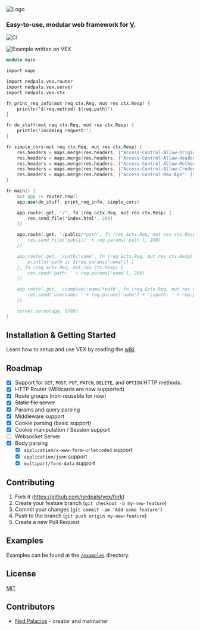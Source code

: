 ![Logo](https://github.com/nedpals/vex/raw/master/vex.svg)

### Easy-to-use, modular web framework for [V](https://vlang.io).

![CI](https://github.com/nedpals/vex/workflows/CI/badge.svg)

![Example written on VEX](https://github.com/nedpals/vex/raw/master/examples/example.png)

```v
module main

import maps

import nedpals.vex.router
import nedpals.vex.server
import nedpals.vex.ctx

fn print_req_info(mut req ctx.Req, mut res ctx.Resp) {
	println('${req.method} ${req.path}')
}

fn do_stuff(mut req ctx.Req, mut res ctx.Resp) {
	println('incoming request!')
}

fn simple_cors(mut req ctx.Req, mut res ctx.Resp) {
	res.headers = maps.merge(res.headers, {"Access-Control-Allow-Origin": ["*"]})
	res.headers = maps.merge(res.headers, {"Access-Control-Allow-Headers": ["*"]})
	res.headers = maps.merge(res.headers, {"Access-Control-Allow-Methods": ["GET", "HEAD", "PUT", "PATCH", "POST", "DELETE"]})
	res.headers = maps.merge(res.headers, {"Access-Control-Allow-Credentials": ["true"]})
	res.headers = maps.merge(res.headers, {"Access-Control-Max-Age": ["86400"]})
}

fn main() {
    mut app := router.new()
    app.use(do_stuff, print_req_info, simple_cors)

    app.route(.get, '/', fn (req &ctx.Req, mut res ctx.Resp) {
        res.send_file('index.html', 200)
    })

    app.route(.get, '/public/*path', fn (req &ctx.Req, mut res ctx.Resp) {
        res.send_file('public/' + req.params['path'], 200)
    })

    app.route(.get, '/path/:name', fn (req &ctx.Req, mut res ctx.Resp) {
        println('path is ${req.params["name"]}')
    }, fn (req &ctx.Req, mut res ctx.Resp) {
        res.send('path: ' + req.params['name'], 200)
    })

    app.route(.get, '/complex/:name/*path', fn (req &ctx.Req, mut res ctx.Resp) {
        res.send('username: ' + req.params['name'] + '\npath: ' + req.params['path'], 200)
    })

    server.serve(app, 6789)
}
```

## Installation & Getting Started
Learn how to setup and use VEX by reading the [wiki](https://github.com/nedpals/vex/wiki/Installation).

## Roadmap
- [X] Support for `GET`, `POST`, `PUT`, `PATCH`, `DELETE`, and `OPTION` HTTP methods.
- [x] HTTP Router (Wildcards are now supported)
- [x] Route groups (non-reusable for now)
- [x] ~~Static file server~~
- [x] Params and query parsing
- [x] Middleware support
- [x] Cookie parsing (basic support)
- [x] Cookie manipulation / Session support
- [ ] Websocket Server
- [x] Body parsing
  - [x] `application/x-www-form-urlencoded` support
  - [x] `application/json` support
  - [x] `multipart/form-data` support

## Contributing
1. Fork it (<https://github.com/nedpals/vex/fork>)
2. Create your feature branch (`git checkout -b my-new-feature`)
3. Commit your changes (`git commit -am 'Add some feature'`)
4. Push to the branch (`git push origin my-new-feature`)
5. Create a new Pull Request

## Examples
Examples can be found at the [`/examples`](/examples) directory.

## License
[MIT](LICENSE)

## Contributors

- [Ned Palacios](https://github.com/nedpals) - creator and maintainer
